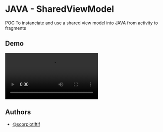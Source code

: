 
# JAVA - SharedViewModel

POC To instanciate and use a shared view model into JAVA from activity to fragments

## Demo
![Watch Logs video](./docs/Log_from_running_app.m4v)

## Authors

- [@scorpiotiftif](https://github.com/scorpiotiftif)

